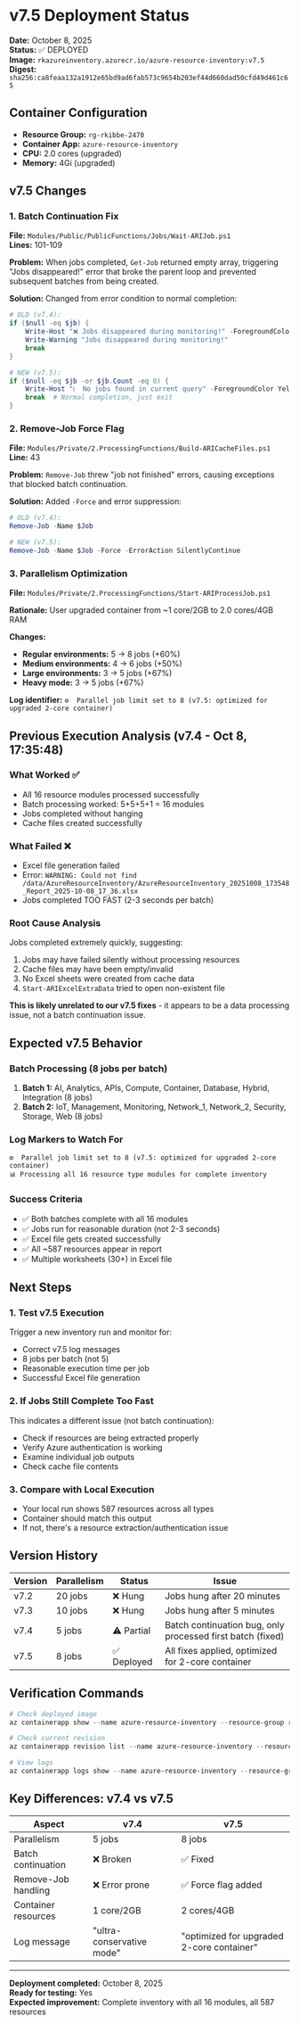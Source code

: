 # v7.5 Deployment Status

**Date:** October 8, 2025  
**Status:** ✅ DEPLOYED  
**Image:** `rkazureinventory.azurecr.io/azure-resource-inventory:v7.5`  
**Digest:** `sha256:ca8feaa132a1912e65bd9ad6fab573c9654b203ef44d660dad50cfd49d461c65`

## Container Configuration
- **Resource Group:** `rg-rkibbe-2470`
- **Container App:** `azure-resource-inventory`
- **CPU:** 2.0 cores (upgraded)
- **Memory:** 4Gi (upgraded)

## v7.5 Changes

### 1. Batch Continuation Fix
**File:** `Modules/Public/PublicFunctions/Jobs/Wait-ARIJob.ps1`  
**Lines:** 101-109

**Problem:** When jobs completed, `Get-Job` returned empty array, triggering "Jobs disappeared!" error that broke the parent loop and prevented subsequent batches from being created.

**Solution:** Changed from error condition to normal completion:
```powershell
# OLD (v7.4):
if ($null -eq $jb) {
    Write-Host "❌ Jobs disappeared during monitoring!" -ForegroundColor Red
    Write-Warning "Jobs disappeared during monitoring!"
    break
}

# NEW (v7.5):
if ($null -eq $jb -or $jb.Count -eq 0) {
    Write-Host "ℹ️  No jobs found in current query" -ForegroundColor Yellow
    break  # Normal completion, just exit
}
```

### 2. Remove-Job Force Flag
**File:** `Modules/Private/2.ProcessingFunctions/Build-ARICacheFiles.ps1`  
**Line:** 43

**Problem:** `Remove-Job` threw "job not finished" errors, causing exceptions that blocked batch continuation.

**Solution:** Added `-Force` and error suppression:
```powershell
# OLD (v7.4):
Remove-Job -Name $Job

# NEW (v7.5):
Remove-Job -Name $Job -Force -ErrorAction SilentlyContinue
```

### 3. Parallelism Optimization
**File:** `Modules/Private/2.ProcessingFunctions/Start-ARIProcessJob.ps1`

**Rationale:** User upgraded container from ~1 core/2GB to 2.0 cores/4GB RAM

**Changes:**
- **Regular environments:** 5 → 8 jobs (+60%)
- **Medium environments:** 4 → 6 jobs (+50%)
- **Large environments:** 3 → 5 jobs (+67%)
- **Heavy mode:** 3 → 5 jobs (+67%)

**Log identifier:** `⚙️  Parallel job limit set to 8 (v7.5: optimized for upgraded 2-core container)`

## Previous Execution Analysis (v7.4 - Oct 8, 17:35:48)

### What Worked ✅
- All 16 resource modules processed successfully
- Batch processing worked: 5+5+5+1 = 16 modules
- Jobs completed without hanging
- Cache files created successfully

### What Failed ❌
- Excel file generation failed
- Error: `WARNING: Could not find /data/AzureResourceInventory/AzureResourceInventory_20251008_173548_Report_2025-10-08_17_36.xlsx`
- Jobs completed TOO FAST (2-3 seconds per batch)

### Root Cause Analysis
Jobs completed extremely quickly, suggesting:
1. Jobs may have failed silently without processing resources
2. Cache files may have been empty/invalid
3. No Excel sheets were created from cache data
4. `Start-ARIExcelExtraData` tried to open non-existent file

**This is likely unrelated to our v7.5 fixes** - it appears to be a data processing issue, not a batch continuation issue.

## Expected v7.5 Behavior

### Batch Processing (8 jobs per batch)
1. **Batch 1:** AI, Analytics, APIs, Compute, Container, Database, Hybrid, Integration (8 jobs)
2. **Batch 2:** IoT, Management, Monitoring, Network_1, Network_2, Security, Storage, Web (8 jobs)

### Log Markers to Watch For
```
⚙️  Parallel job limit set to 8 (v7.5: optimized for upgraded 2-core container)
📊 Processing all 16 resource type modules for complete inventory
```

### Success Criteria
- ✅ Both batches complete with all 16 modules
- ✅ Jobs run for reasonable duration (not 2-3 seconds)
- ✅ Excel file gets created successfully
- ✅ All ~587 resources appear in report
- ✅ Multiple worksheets (30+) in Excel file

## Next Steps

### 1. Test v7.5 Execution
Trigger a new inventory run and monitor for:
- Correct v7.5 log messages
- 8 jobs per batch (not 5)
- Reasonable execution time per job
- Successful Excel file generation

### 2. If Jobs Still Complete Too Fast
This indicates a different issue (not batch continuation):
- Check if resources are being extracted properly
- Verify Azure authentication is working
- Examine individual job outputs
- Check cache file contents

### 3. Compare with Local Execution
- Your local run shows 587 resources across all types
- Container should match this output
- If not, there's a resource extraction/authentication issue

## Version History

| Version | Parallelism | Status | Issue |
|---------|-------------|---------|-------|
| v7.2 | 20 jobs | ❌ Hung | Jobs hung after 20 minutes |
| v7.3 | 10 jobs | ❌ Hung | Jobs hung after 5 minutes |
| v7.4 | 5 jobs | ⚠️ Partial | Batch continuation bug, only processed first batch (fixed) |
| v7.5 | 8 jobs | ✅ Deployed | All fixes applied, optimized for 2-core container |

## Verification Commands

```powershell
# Check deployed image
az containerapp show --name azure-resource-inventory --resource-group rg-rkibbe-2470 --query "properties.template.containers[0].image" -o tsv

# Check current revision
az containerapp revision list --name azure-resource-inventory --resource-group rg-rkibbe-2470 --query "[0].name" -o tsv

# View logs
az containerapp logs show --name azure-resource-inventory --resource-group rg-rkibbe-2470 --follow
```

## Key Differences: v7.4 vs v7.5

| Aspect | v7.4 | v7.5 |
|--------|------|------|
| Parallelism | 5 jobs | 8 jobs |
| Batch continuation | ❌ Broken | ✅ Fixed |
| Remove-Job handling | ❌ Error prone | ✅ Force flag added |
| Container resources | 1 core/2GB | 2 cores/4GB |
| Log message | "ultra-conservative mode" | "optimized for upgraded 2-core container" |

---

**Deployment completed:** October 8, 2025  
**Ready for testing:** Yes  
**Expected improvement:** Complete inventory with all 16 modules, all 587 resources
